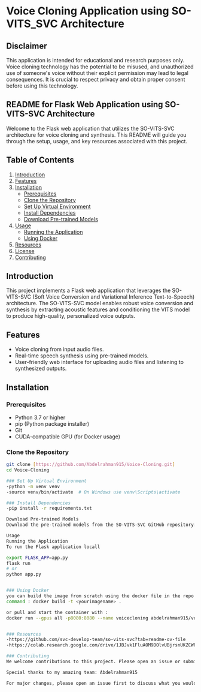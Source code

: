 # Voice Cloning Application using SO-VITS_SVC Architecture

## Disclaimer
This application is intended for educational and research purposes only. Voice cloning technology has the potential to be misused, and unauthorized use of someone's voice without their explicit permission may lead to legal consequences. It is crucial to respect privacy and obtain proper consent before using this technology.

## README for Flask Web Application using SO-VITS-SVC Architecture

Welcome to the Flask web application that utilizes the SO-VITS-SVC architecture for voice cloning and synthesis. This README will guide you through the setup, usage, and key resources associated with this project.

## Table of Contents
1. [Introduction](#introduction)
2. [Features](#features)
3. [Installation](#installation)
   - [Prerequisites](#prerequisites)
   - [Clone the Repository](#clone-the-repository)
   - [Set Up Virtual Environment](#set-up-virtual-environment)
   - [Install Dependencies](#install-dependencies)
   - [Download Pre-trained Models](#download-pre-trained-models)
4. [Usage](#usage)
   - [Running the Application](#running-the-application)
   - [Using Docker](#using-docker)
5. [Resources](#resources)
6. [License](#license)
7. [Contributing](#contributing)

## Introduction
This project implements a Flask web application that leverages the SO-VITS-SVC (Soft Voice Conversion and Variational Inference Text-to-Speech) architecture. The SO-VITS-SVC model enables robust voice conversion and synthesis by extracting acoustic features and conditioning the VITS model to produce high-quality, personalized voice outputs.

## Features
- Voice cloning from input audio files.
- Real-time speech synthesis using pre-trained models.
- User-friendly web interface for uploading audio files and listening to synthesized outputs.

## Installation

### Prerequisites
- Python 3.7 or higher
- pip (Python package installer)
- Git
- CUDA-compatible GPU (for Docker usage)

### Clone the Repository
```sh
git clone [https://github.com/Abdelrahman915/Voice-Cloning.git]
cd Voice-Cloning

### Set Up Virtual Environment
-python -m venv venv
-source venv/bin/activate  # On Windows use venv\Scripts\activate

### Install Dependencies
-pip install -r requirements.txt

Download Pre-trained Models
Download the pre-trained models from the SO-VITS-SVC GitHub repository: SO-VITS-SVC GitHub Repository

Usage
Running the Application
To run the Flask application locall

export FLASK_APP=app.py
flask run
# or
python app.py


### Using Docker
you can build the image from scratch using the docker file in the repo 
command : docker build -t <yourimagename> .

or pull and start the container with :
docker run --gpus all -p8080:8080 --name voicecloning abdelrahman915/voice-cloning:v1


### Resources
-https://github.com/svc-develop-team/so-vits-svc?tab=readme-ov-file
-https://colab.research.google.com/drive/1JBJvk1FluAOM9DOlvUBjrsnUKZCWPuXd?usp=sharing

### Contributing
We welcome contributions to this project. Please open an issue or submit a pull request on GitHub.

Special thanks to my amazing team: Abdelrahman915

For major changes, please open an issue first to discuss what you would like to change.







